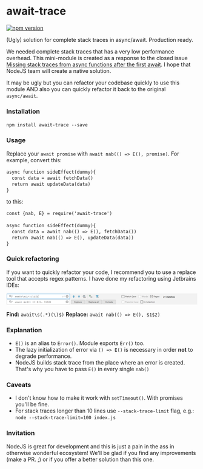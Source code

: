 # await-trace
[![npm version](https://badge.fury.io/js/await-trace.svg)](https://badge.fury.io/js/await-trace) 

(Ugly) solution for complete stack traces in async/await. Production ready.

We needed complete stack traces that has a very low performance overhead. 
This mini-module is created as a response to the closed issue [Missing stack traces from async functions after the first await](https://github.com/nodejs/node/issues/11865).
I hope that NodeJS team will create a native solution.

It may be ugly but you can refactor your codebase quickly to use this module AND also you can quickly refactor it back
to the original `async/await`.

### Installation

`npm install await-trace --save`

### Usage

Replace your `await promise` with `await nab(() => E(), promise)`. For example, convert this:

```
async function sideEffect(dummy){
  const data = await fetchData()
  return await updateData(data)
}
```

to this:
```
const {nab, E} = require('await-trace')

async function sideEffect(dummy){
  const data = await nab(() => E(), fetchData())
  return await nab(() => E(), updateData(data))
}
```

### Quick refactoring

If you want to quickly refactor your code, I recommend you to use a replace tool that accepts regex patterns.
I have done my refactoring using Jetbrains IDEs: 

![Replace with regex](./docs/regex-replace.png)

**Find:** `await\s(.*)(\)$)`
**Replace:** `await nab(() => E(), $1$2)` 

### Explanation

- `E()` is an alias to `Error()`. Module exports `Err()` too.
- The lazy initialization of error via `() => E()` is necessary in order **not** to degrade performance. 
- NodeJS builds stack trace from the place where an error is created. That's why you have to pass `E()` in every single `nab()`


### Caveats

- I don't know how to make it work with `setTimeout()`. With promises you'll be fine.
- For stack traces longer than 10 lines use `--stack-trace-limit` flag, e.g.:
  ```node --stack-trace-limit=100 index.js```

### Invitation

NodeJS is great for development and this is just a pain in the ass in otherwise wonderful ecosystem!
We'll be glad if you find any improvements (make a PR. ;) or if you offer a better solution than this one.
 

